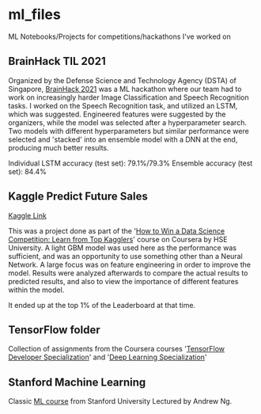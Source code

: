 # ml_files
ML Notebooks/Projects for competitions/hackathons I've worked on

## BrainHack TIL 2021
Organized by the Defense Science and Technology Agency (DSTA) of Singapore, [BrainHack 2021](https://www.dsta.gov.sg/brainhack) was a ML hackathon where our team had to work on increasingly harder Image Classification and Speech Recognition tasks. I worked on the Speech Recognition task, and utilized an LSTM, which was suggested. Engineered features were suggested by the organizers, while the model was selected after a hyperparameter search. Two models with different hyperparameters but similar performance were selected and 'stacked' into an ensemble model with a DNN at the end, producing much better results.

Individual LSTM accuracy (test set): 79.1%/79.3%
Ensemble accuracy (test set): 84.4%

## Kaggle Predict Future Sales
[Kaggle Link](https://www.kaggle.com/c/competitive-data-science-predict-future-sales/)

This was a project done as part of the '[How to Win a Data Science Competition: Learn from Top Kagglers](https://www.coursera.org/learn/competitive-data-science)' course on Coursera by HSE University. A light GBM model was used here as the performance was sufficient, and was an opportunity to use something other than a Neural Network. A large focus was on feature engineering in order to improve the model. Results were analyzed afterwards to compare the actual results to predicted results, and also to view the importance of different features within the model.

It ended up at the top 1% of the Leaderboard at that time.

## TensorFlow folder

Collection of assignments from the Coursera courses '[TensorFlow Developer Specialization](https://www.coursera.org/account/accomplishments/professional-cert/EENMQWP4ARKA)' and '[Deep Learning Specialization](https://www.coursera.org/account/accomplishments/specialization/VMTCTGH9UMXD)'

## Stanford Machine Learning

Classic [ML course](https://www.coursera.org/learn/machine-learning) from Stanford University Lectured by Andrew Ng.
